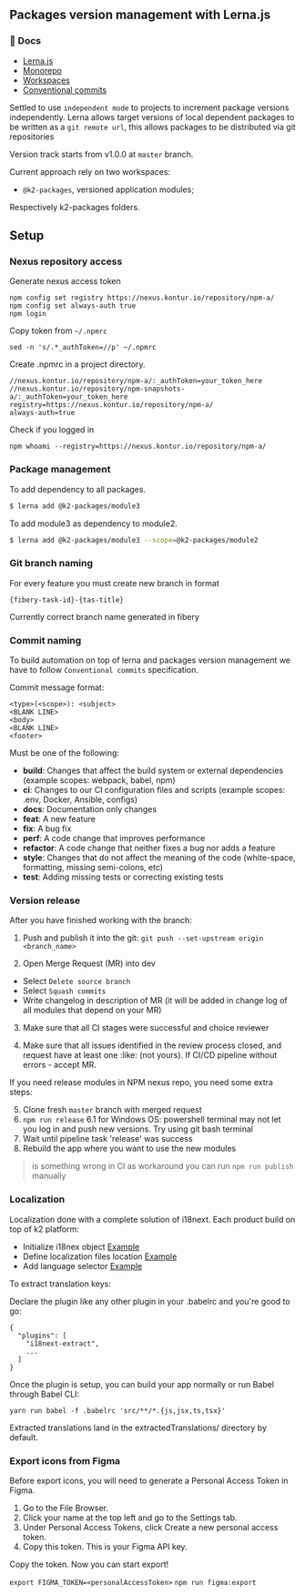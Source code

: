 ## Packages version management with Lerna.js

### 📖 Docs

- [Lerna.js](https://github.com/lerna/lerna)
- [Monorepo](https://en.wikipedia.org/wiki/Monorepo)
- [Workspaces](https://legacy.yarnpkg.com/lang/en/docs/workspaces/)
- [Conventional commits](https://www.conventionalcommits.org/en/v1.0.0/)

Settled to use `independent mode` to projects to increment package versions independently.
Lerna allows target versions of local dependent packages to be written as a `git remote url`, this allows packages to be distributed via git repositories

Version track starts from v1.0.0 at `master` branch.

Current approach rely on two workspaces:

- `@k2-packages`, versioned application modules;

Respectively k2-packages folders.

## Setup

### Nexus repository access

Generate nexus access token

```
npm config set registry https://nexus.kontur.io/repository/npm-a/
npm config set always-auth true
npm login
```

Copy token from `~/.npmrc`

```
sed -n 's/.*_authToken=//p' ~/.npmrc
```

Create .npmrc in a project directory.

```
//nexus.kontur.io/repository/npm-a/:_authToken=your_token_here
//nexus.kontur.io/repository/npm-snapshots-a/:_authToken=your_token_here
registry=https://nexus.kontur.io/repository/npm-a/
always-auth=true

```

Check if you logged in

```
npm whoami --registry=https://nexus.kontur.io/repository/npm-a/
```

### Package management

To add dependency to all packages.

```sh
$ lerna add @k2-packages/module3
```

To add module3 as dependency to module2.

```sh
$ lerna add @k2-packages/module3 --scope=@k2-packages/module2
```

### Git branch naming

For every feature you must create new branch in format

```
{fibery-task-id}-{tas-title}
```

Currently correct branch name generated in fibery

### Commit naming

To build automation on top of lerna and packages version management we have to follow `Conventional commits` specification.

Commit message format:

```
<type>(<scope>): <subject>
<BLANK LINE>
<body>
<BLANK LINE>
<footer>
```

Must be one of the following:

- **build**: Changes that affect the build system or external dependencies (example scopes: webpack, babel, npm)
- **ci**: Changes to our CI configuration files and scripts (example scopes: .env, Docker, Ansible, configs)
- **docs**: Documentation only changes
- **feat**: A new feature
- **fix**: A bug fix
- **perf**: A code change that improves performance
- **refactor**: A code change that neither fixes a bug nor adds a feature
- **style**: Changes that do not affect the meaning of the code (white-space, formatting, missing semi-colons, etc)
- **test**: Adding missing tests or correcting existing tests

### Version release

After you have finished working with the branch:

1. Push and publish it into the git:
   `git push --set-upstream origin <branch_name>`

2. Open Merge Request (MR) into dev

- Select `Delete source branch`
- Select `Squash commits`
- Write changelog in description of MR (it will be added in change log of all modules that depend on your MR)

3. Make sure that all CI stages were successful and choice reviewer

4. Make sure that all issues identified in the review process closed,
   and request have at least one :like: (not yours). If CI/CD pipeline without errors - accept MR.

If you need release modules in NPM nexus repo, you need some extra steps:

5. Clone fresh `master` branch with merged request
6. `npm run release`
   6.1 for Windows OS: powershell terminal may not let you log in and push new versions. Try using git bash terminal
7. Wait until pipeline task 'release' was success
8. Rebuild the app where you want to use the new modules

> is something wrong in CI as workaround you can run `npm run publish` manually

### Localization

Localization done with a complete solution of i18next.
Each product build on top of k2 platform:

- Initialize i18nex object [Example](https://gitlab.com/kontur-private/kcloud/kcfirebrigade-fe/-/blob/master/src/i18n/index.ts)
- Define localization files location [Example](https://gitlab.com/kontur-private/kcloud/kcfirebrigade-fe/-/tree/master/src/locales)
- Add language selector [Example](https://gitlab.com/kontur-private/kcloud/kcfirebrigade-fe/-/blob/master/src/components/HomePage/index.tsx#L205)

To extract translation keys:

Declare the plugin like any other plugin in your .babelrc and you're good to go:

```
{
  "plugins": [
    "i18next-extract",
    ...
  ]
}
```

Once the plugin is setup, you can build your app normally or run Babel through Babel CLI:

`yarn run babel -f .babelrc 'src/**/*.{js,jsx,ts,tsx}'`

Extracted translations land in the extractedTranslations/ directory by default.

### Export icons from Figma

Before export icons, you will need to generate a Personal Access Token in Figma.

1. Go to the File Browser.
2. Click your name at the top left and go to the Settings tab.
3. Under Personal Access Tokens, click Create a new personal access token.
4. Copy this token. This is your Figma API key.

Copy the token. Now you can start export!

`export FIGMA_TOKEN=<personalAccessToken>`
`npm run figma:export`
